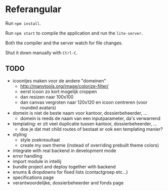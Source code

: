 # Referangular

Run `npm install`.

Run `npm start` to compile the application and run the `lite-server`.

Both the compiler and the server watch for file changes.

Shut it down manually with `Ctrl-C`.

## TODO

* icoontjes maken voor de andere "domeinen"
  * http://manytools.org/image/colorize-filter/
  * eerst icoon zo kort mogelijk croppen
  * dan resizen naar 100x100
  * dan canvas vergroten naar 120x120 en icoon centreren (voor rounded avatars)
* domein is niet de beste naam voor kantoor, dossierbeheerder, ...
  * domein is reeds de naam van een inputparameter, da's verwarrend
* templating: er zit veel duplicatie tussen kantoor, dossierbeheerder, ...
  * doe je dat met child routes of bestaat er ook een templating manier?
* styling
  * style zoekresultaat
  * create my own theme (instead of overriding prebuilt theme colors)
* integrate with real backend in development mode
* error handling
* import module in intellij
* bundle project and deploy together with backend
* enums & dropdowns for fixed lists (contactgroep etc...)
* specifications page
* verantwoordelijke, dossierbeheerder and fonds page

